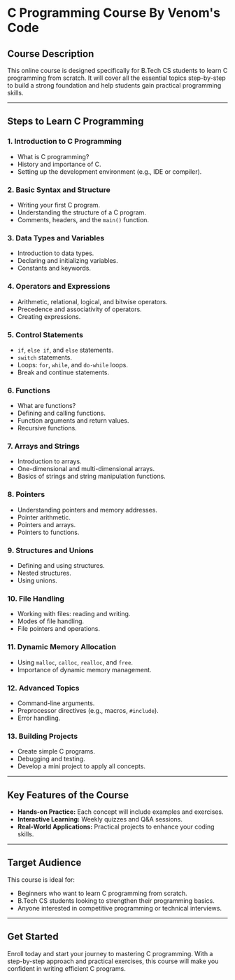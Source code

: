 # C Programming Course By Venom's Code

## Course Description
This online course is designed specifically for B.Tech CS students to learn C programming from scratch. It will cover all the essential topics step-by-step to build a strong foundation and help students gain practical programming skills.

---

## Steps to Learn C Programming

### 1. **Introduction to C Programming**
   - What is C programming?
   - History and importance of C.
   - Setting up the development environment (e.g., IDE or compiler).

### 2. **Basic Syntax and Structure**
   - Writing your first C program.
   - Understanding the structure of a C program.
   - Comments, headers, and the `main()` function.

### 3. **Data Types and Variables**
   - Introduction to data types.
   - Declaring and initializing variables.
   - Constants and keywords.

### 4. **Operators and Expressions**
   - Arithmetic, relational, logical, and bitwise operators.
   - Precedence and associativity of operators.
   - Creating expressions.

### 5. **Control Statements**
   - `if`, `else if`, and `else` statements.
   - `switch` statements.
   - Loops: `for`, `while`, and `do-while` loops.
   - Break and continue statements.

### 6. **Functions**
   - What are functions?
   - Defining and calling functions.
   - Function arguments and return values.
   - Recursive functions.

### 7. **Arrays and Strings**
   - Introduction to arrays.
   - One-dimensional and multi-dimensional arrays.
   - Basics of strings and string manipulation functions.

### 8. **Pointers**
   - Understanding pointers and memory addresses.
   - Pointer arithmetic.
   - Pointers and arrays.
   - Pointers to functions.

### 9. **Structures and Unions**
   - Defining and using structures.
   - Nested structures.
   - Using unions.

### 10. **File Handling**
   - Working with files: reading and writing.
   - Modes of file handling.
   - File pointers and operations.

### 11. **Dynamic Memory Allocation**
   - Using `malloc`, `calloc`, `realloc`, and `free`.
   - Importance of dynamic memory management.

### 12. **Advanced Topics**
   - Command-line arguments.
   - Preprocessor directives (e.g., macros, `#include`).
   - Error handling.

### 13. **Building Projects**
   - Create simple C programs.
   - Debugging and testing.
   - Develop a mini project to apply all concepts.

---

## Key Features of the Course
- **Hands-on Practice:** Each concept will include examples and exercises.
- **Interactive Learning:** Weekly quizzes and Q&A sessions.
- **Real-World Applications:** Practical projects to enhance your coding skills.

---

## Target Audience
This course is ideal for:
- Beginners who want to learn C programming from scratch.
- B.Tech CS students looking to strengthen their programming basics.
- Anyone interested in competitive programming or technical interviews.

---

## Get Started
Enroll today and start your journey to mastering C programming. With a step-by-step approach and practical exercises, this course will make you confident in writing efficient C programs.
